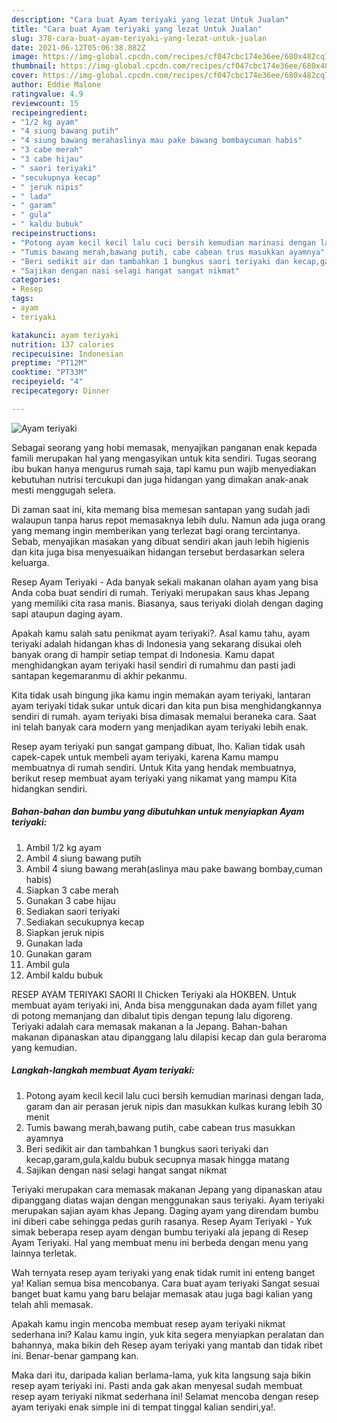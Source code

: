 ```yaml
---
description: "Cara buat Ayam teriyaki yang lezat Untuk Jualan"
title: "Cara buat Ayam teriyaki yang lezat Untuk Jualan"
slug: 378-cara-buat-ayam-teriyaki-yang-lezat-untuk-jualan
date: 2021-06-12T05:06:38.882Z
image: https://img-global.cpcdn.com/recipes/cf047cbc174e36ee/680x482cq70/ayam-teriyaki-foto-resep-utama.jpg
thumbnail: https://img-global.cpcdn.com/recipes/cf047cbc174e36ee/680x482cq70/ayam-teriyaki-foto-resep-utama.jpg
cover: https://img-global.cpcdn.com/recipes/cf047cbc174e36ee/680x482cq70/ayam-teriyaki-foto-resep-utama.jpg
author: Eddie Malone
ratingvalue: 4.9
reviewcount: 15
recipeingredient:
- "1/2 kg ayam"
- "4 siung bawang putih"
- "4 siung bawang merahaslinya mau pake bawang bombaycuman habis"
- "3 cabe merah"
- "3 cabe hijau"
- " saori teriyaki"
- "secukupnya kecap"
- " jeruk nipis"
- " lada"
- " garam"
- " gula"
- " kaldu bubuk"
recipeinstructions:
- "Potong ayam kecil kecil lalu cuci bersih kemudian marinasi dengan lada, garam dan air perasan jeruk nipis dan masukkan kulkas kurang lebih 30 menit"
- "Tumis bawang merah,bawang putih, cabe cabean trus masukkan ayamnya"
- "Beri sedikit air dan tambahkan 1 bungkus saori teriyaki dan kecap,garam,gula,kaldu bubuk secupnya masak hingga matang"
- "Sajikan dengan nasi selagi hangat sangat nikmat"
categories:
- Resep
tags:
- ayam
- teriyaki

katakunci: ayam teriyaki 
nutrition: 137 calories
recipecuisine: Indonesian
preptime: "PT12M"
cooktime: "PT33M"
recipeyield: "4"
recipecategory: Dinner

---
```



![Ayam teriyaki](https://img-global.cpcdn.com/recipes/cf047cbc174e36ee/680x482cq70/ayam-teriyaki-foto-resep-utama.jpg)

Sebagai seorang yang hobi memasak, menyajikan panganan enak kepada famili merupakan hal yang mengasyikan untuk kita sendiri. Tugas seorang ibu bukan hanya mengurus rumah saja, tapi kamu pun wajib menyediakan kebutuhan nutrisi tercukupi dan juga hidangan yang dimakan anak-anak mesti menggugah selera.

Di zaman  saat ini, kita memang bisa memesan santapan yang sudah jadi walaupun tanpa harus repot memasaknya lebih dulu. Namun ada juga orang yang memang ingin memberikan yang terlezat bagi orang tercintanya. Sebab, menyajikan masakan yang dibuat sendiri akan jauh lebih higienis dan kita juga bisa menyesuaikan hidangan tersebut berdasarkan selera keluarga. 

Resep Ayam Teriyaki - Ada banyak sekali makanan olahan ayam yang bisa Anda coba buat sendiri di rumah. Teriyaki merupakan saus khas Jepang yang memiliki cita rasa manis. Biasanya, saus teriyaki diolah dengan daging sapi ataupun daging ayam.

Apakah kamu salah satu penikmat ayam teriyaki?. Asal kamu tahu, ayam teriyaki adalah hidangan khas di Indonesia yang sekarang disukai oleh banyak orang di hampir setiap tempat di Indonesia. Kamu dapat menghidangkan ayam teriyaki hasil sendiri di rumahmu dan pasti jadi santapan kegemaranmu di akhir pekanmu.

Kita tidak usah bingung jika kamu ingin memakan ayam teriyaki, lantaran ayam teriyaki tidak sukar untuk dicari dan kita pun bisa menghidangkannya sendiri di rumah. ayam teriyaki bisa dimasak memalui beraneka cara. Saat ini telah banyak cara modern yang menjadikan ayam teriyaki lebih enak.

Resep ayam teriyaki pun sangat gampang dibuat, lho. Kalian tidak usah capek-capek untuk membeli ayam teriyaki, karena Kamu mampu membuatnya di rumah sendiri. Untuk Kita yang hendak membuatnya, berikut resep membuat ayam teriyaki yang nikamat yang mampu Kita hidangkan sendiri.

<!--inarticleads1-->

##### Bahan-bahan dan bumbu yang dibutuhkan untuk menyiapkan Ayam teriyaki:

1. Ambil 1/2 kg ayam
1. Ambil 4 siung bawang putih
1. Ambil 4 siung bawang merah(aslinya mau pake bawang bombay,cuman habis)
1. Siapkan 3 cabe merah
1. Gunakan 3 cabe hijau
1. Sediakan  saori teriyaki
1. Sediakan secukupnya kecap
1. Siapkan  jeruk nipis
1. Gunakan  lada
1. Gunakan  garam
1. Ambil  gula
1. Ambil  kaldu bubuk


RESEP AYAM TERIYAKI SAORI II Chicken Teriyaki ala HOKBEN. Untuk membuat ayam teriyaki ini, Anda bisa menggunakan dada ayam fillet yang di potong memanjang dan dibalut tipis dengan tepung lalu digoreng. Teriyaki adalah cara memasak makanan a la Jepang. Bahan-bahan makanan dipanaskan atau dipanggang lalu dilapisi kecap dan gula beraroma yang kemudian. 

<!--inarticleads2-->

##### Langkah-langkah membuat Ayam teriyaki:

1. Potong ayam kecil kecil lalu cuci bersih kemudian marinasi dengan lada, garam dan air perasan jeruk nipis dan masukkan kulkas kurang lebih 30 menit
1. Tumis bawang merah,bawang putih, cabe cabean trus masukkan ayamnya
1. Beri sedikit air dan tambahkan 1 bungkus saori teriyaki dan kecap,garam,gula,kaldu bubuk secupnya masak hingga matang
1. Sajikan dengan nasi selagi hangat sangat nikmat


Teriyaki merupakan cara memasak makanan Jepang yang dipanaskan atau dipanggang diatas wajan dengan menggunakan saus teriyaki. Ayam teriyaki merupakan sajian ayam khas Jepang. Daging ayam yang direndam bumbu ini diberi cabe sehingga pedas gurih rasanya. Resep Ayam Teriyaki - Yuk simak beberapa resep ayam dengan bumbu teriyaki ala jepang di Resep Ayam Teriyaki. Hal yang membuat menu ini berbeda dengan menu yang lainnya terletak. 

Wah ternyata resep ayam teriyaki yang enak tidak rumit ini enteng banget ya! Kalian semua bisa mencobanya. Cara buat ayam teriyaki Sangat sesuai banget buat kamu yang baru belajar memasak atau juga bagi kalian yang telah ahli memasak.

Apakah kamu ingin mencoba membuat resep ayam teriyaki nikmat sederhana ini? Kalau kamu ingin, yuk kita segera menyiapkan peralatan dan bahannya, maka bikin deh Resep ayam teriyaki yang mantab dan tidak ribet ini. Benar-benar gampang kan. 

Maka dari itu, daripada kalian berlama-lama, yuk kita langsung saja bikin resep ayam teriyaki ini. Pasti anda gak akan menyesal sudah membuat resep ayam teriyaki nikmat sederhana ini! Selamat mencoba dengan resep ayam teriyaki enak simple ini di tempat tinggal kalian sendiri,ya!.

